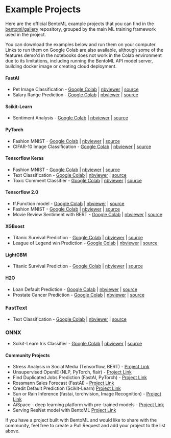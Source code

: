 Example Projects
================

Here are the official BentoML example projects that you can find in the 
[bentoml/gallery](https://github.com/bentoml/gallery) repository, grouped by the main
ML training framework used in the project.

You can download the examples below and run them on your computer. Links to run them on
Google Colab are also available, although some of the features demo'd in the notebooks
does not work in the Colab environment due to its limitations, including running the 
BentoML API model server, building docker image or creating cloud deployment.


#### FastAI
* Pet Image Classification - [Google Colab](https://colab.research.google.com/github/bentoml/gallery/blob/master/fast-ai/pet-image-classification/fast-ai-pet-image-classification.ipynb) | [nbviewer](https://nbviewer.jupyter.org/github/bentoml/gallery/blob/master/fast-ai/pet-image-classification/fast-ai-pet-image-classification.ipynb) | [source](https://github.com/bentoml/gallery/blob/master/fast-ai/pet-image-classification/fast-ai-pet-image-classification.ipynb)
* Salary Range Prediction - [Google Colab](https://colab.research.google.com/github/bentoml/gallery/blob/master/fast-ai/salary-range-prediction/fast-ai-salary-range-prediction.ipynb) | [nbviewer](https://nbviewer.jupyter.org/github/bentoml/gallery/blob/master/fast-ai/salary-range-prediction/fast-ai-salary-range-prediction.ipynb) | [source](https://github.com/bentoml/gallery/blob/master/fast-ai/salary-range-prediction/fast-ai-salary-range-prediction.ipynb)


#### Scikit-Learn
* Sentiment Analysis - [Google Colab](https://colab.research.google.com/github/bentoml/gallery/blob/master/scikit-learn/sentiment-analysis/sklearn-sentiment-analysis.ipynb) | [nbviewer](https://nbviewer.jupyter.org/github/bentoml/gallery/blob/master/scikit-learn/sentiment-analysis/sklearn-sentiment-analysis.ipynb) | [source](https://github.com/bentoml/gallery/blob/master/scikit-learn/sentiment-analysis/sklearn-sentiment-analysis.ipynb)


#### PyTorch
* Fashion MNIST - [Google Colab](https://colab.research.google.com/github/bentoml/gallery/blob/master/pytorch/fashion-mnist/pytorch-fashion-mnist.ipynb) | [nbviewer](https://nbviewer.jupyter.org/github/bentoml/gallery/blob/master/pytorch/fashion-mnist/pytorch-fashion-mnist.ipynb) | [source](https://github.com/bentoml/gallery/blob/master/pytorch/fashion-mnist/pytorch-fashion-mnist.ipynb)
* CIFAR-10 Image Classification - [Google Colab](https://colab.research.google.com/github/bentoml/gallery/blob/master/pytorch/cifar10-image-classification/pytorch-cifar10-image-classification.ipynb) | [nbviewer](https://nbviewer.jupyter.org/github/bentoml/gallery/blob/master/pytorch/cifar10-image-classification/pytorch-cifar10-image-classification.ipynb) | [source](https://github.com/bentoml/gallery/blob/master/pytorch/cifar10-image-classification/pytorch-cifar10-image-classification.ipynb)


#### Tensorflow Keras
* Fashion MNIST - [Google Colab](https://colab.research.google.com/github/bentoml/gallery/blob/master/keras/fashion-mnist/keras-fashion-mnist.ipynb) | [nbviewer](https://nbviewer.jupyter.org/github/bentoml/gallery/blob/master/keras/fashion-mnist/keras-fashion-mnist.ipynb) | [source](https://github.com/bentoml/gallery/blob/master/keras/fashion-mnist/keras-fashion-mnist.ipynb)
* Text Classification - [Google Colab](https://colab.research.google.com/github/bentoml/gallery/blob/master/keras/text-classification/keras-text-classification.ipynb) | [nbviewer](https://nbviewer.jupyter.org/github/bentoml/gallery/blob/master/keras/text-classification/keras-text-classification.ipynb) | [source](https://github.com/bentoml/gallery/blob/master/keras/text-classification/keras-text-classification.ipynb)
* Toxic Comment Classifier - [Google Colab](https://colab.research.google.com/github/bentoml/gallery/blob/master/keras/toxic-comment-classification/keras-toxic-comment-classification.ipynb) | [nbviewer](https://nbviewer.jupyter.org/github/bentoml/gallery/blob/master/keras/toxic-comment-classification/keras-toxic-comment-classification.ipynb) | [source](https://github.com/bentoml/gallery/blob/master/keras/toxic-comment-classification/keras-toxic-comment-classification.ipynb)

#### Tensorflow 2.0
* tf.Function model - [Google Colab](https://colab.research.google.com/github/bentoml/gallery/blob/master/tensorflow/echo/tensorflow-echo.ipynb) | [nbviewer](https://nbviewer.jupyter.org/github/bentoml/gallery/blob/master/tensorflow/echo/tensorflow-echo.ipynb) | [source](https://github.com/bentoml/gallery/blob/master/tensorflow/echo/tensorflow-echo.ipynb)
* Fashion MNIST - [Google Colab](https://colab.research.google.com/github/bentoml/gallery/blob/master/tensorflow/fashion-mnist/tensorflow_2_fashion_mnist.ipynb) | [nbviewer](https://nbviewer.jupyter.org/github/bentoml/gallery/blob/master/tensorflow/fashion-mnist/tensorflow_2_fashion_mnist.ipynb) | [source](https://github.com/bentoml/gallery/blob/master/tensorflow/fashion-mnist/tensorflow_2_fashion_mnist.ipynb)
* Movie Review Sentiment with BERT - [Google Colab](https://colab.research.google.com/github/bentoml/gallery/blob/master/tensorflow/bert/bert_movie_reviews.ipynb) | [nbviewer](https://nbviewer.jupyter.org/github/bentoml/gallery/blob/master/tensorflow/bert/bert_movie_reviews.ipynb) | [source](https://github.com/bentoml/gallery/blob/master/tensorflow/bert/bert_movie_reviews.ipynb)


#### XGBoost
* Titanic Survival Prediction - [Google Colab](https://colab.research.google.com/github/bentoml/gallery/blob/master/xgboost/titanic-survival-prediction/xgboost-titanic-survival-prediction.ipynb) | [nbviewer](https://nbviewer.jupyter.org/github/bentoml/gallery/blob/master/xgboost/titanic-survival-prediction/xgboost-titanic-survival-prediction.ipynb) | [source](https://github.com/bentoml/gallery/blob/master/xgboost/titanic-survival-prediction/xgboost-titanic-survival-prediction.ipynb)
* League of Legend win Prediction - [Google Colab](https://colab.research.google.com/github/bentoml/gallery/blob/master/xgboost/league-of-legend-win-prediction/xgboost-league-of-legend-win-prediction.ipynb) | [nbviewer](https://nbviewer.jupyter.org/github/bentoml/gallery/blob/master/xgboost/league-of-legend-win-prediction/xgboost-league-of-legend-win-prediction.ipynb) | [source](https://github.com/bentoml/gallery/blob/master/xgboost/league-of-legend-win-prediction/xgboost-league-of-legend-win-prediction.ipynb)

#### LightGBM
* Titanic Survival Prediction -  [Google Colab](https://colab.research.google.com/github/bentoml/gallery/blob/master/lightbgm/titanic-survival-prediction/lightbgm-titanic-survival-prediction.ipynb) | [nbviewer](https://nbviewer.jupyter.org/github/bentoml/gallery/blob/master/lightbgm/titanic-survival-prediction/lightbgm-titanic-survival-prediction.ipynb) | [source](https://github.com/bentoml/gallery/blob/master/lightbgm/titanic-survival-prediction/lightbgm-titanic-survival-prediction.ipynb)

#### H2O
* Loan Default Prediction - [Google Colab](https://colab.research.google.com/github/bentoml/gallery/blob/master/h2o/loan-prediction/h2o-loan-prediction.ipynb) | [nbviewer](https://nbviewer.jupyter.org/github/bentoml/gallery/blob/master/h2o/loan-prediction/h2o-loan-prediction.ipynb) | [source](https://github.com/bentoml/gallery/blob/master/h2o/loan-prediction/h2o-loan-prediction.ipynb)
* Prostate Cancer Prediction - [Google Colab](https://colab.research.google.com/github/bentoml/gallery/blob/master/h2o/prostate-cancer-classification/h2o-prostate-cancer-classification.ipynb) | [nbviewer](https://nbviewer.jupyter.org/github/bentoml/gallery/blob/master/h2o/prostate-cancer-classification/h2o-prostate-cancer-classification.ipynb) | [source](https://github.com/bentoml/gallery/blob/master/h2o/prostate-cancer-classification/h2o-prostate-cancer-classification.ipynb)

### FastText
* Text Classification - [Google Colab](https://colab.research.google.com/github/bentoml/gallery/blob/master/fasttext/text-classification/text-classification.ipynb) | [nbviewer](https://nbviewer.jupyter.org/github/bentoml/gallery/blob/master/fasttext/text-classification/text-classification.ipynb) | [source](https://github.com/bentoml/gallery/blob/master/fasttext/text-classification/text-classification.ipynb)

### ONNX
* Scikit-Learn Iris Classifier - [Google Colab](https://colab.research.google.com/github/bentoml/gallery/blob/master/onnx/sklearn-iris-classifier/SK-iris-classifier.ipynb) | [nbviewer](https://nbviewer.jupyter.org/github/bentoml/gallery/blob/master/onnx/sklearn-iris-classifier/SK-iris-classifier.ipynb) | [source](https://github.com/bentoml/gallery/blob/master/onnx/sklearn-iris-classifier/SK-iris-classifier.ipynb)


#### Community Projects

* Stress Analysis in Social Media (Tensorflow, BERT) - [Project Link](https://github.com/gillian850413/Insight_Stress_Analysis)
* Unsupervised OpenIE (NLP, PyTorch, flair)  - [Project Link](https://github.com/tchewik/unsupervised_openie)
* Find Duplicated Jobs Prediction (FastAI, PyTorch) - [Project Link](https://github.com/NY-aasaanjobs/Find-Duplicate-Jobs-API)
* Rossmann Sales Forecast (FastAI) - [Project Link](https://github.com/rubanzasilva/RossmanSales/blob/master/rossman_sales_bentoml.ipynb)
* Credit Default Prediction (Scikit-Learn) [Project Link](https://github.com/jakubczakon/credit-default-prediction/)
* Sun or Rain Inference (fastai, torchvision, Image Recognition) - [Project Link](https://github.com/BestWillInTheWorld/sun-or-rain-inference)
* AiSpace - deep learning platform with pre-trained models - [Project Link](https://github.com/yingyuankai/AiSpace)
* Serving ResNet model with BentoML [Project Link](https://github.com/jjmachan/resnet-bentoml)


If you have a project built with BentoML and would like to share with the community, feel free to create a Pull Request and add your project to the list above.
